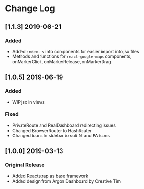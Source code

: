 # Change Log

## [1.1.3] 2019-06-21
### Added
- Added `index.js` into components for easier import into jsx files
- Methods and functions for `react-google-maps` components, onMarkerClick, onMarkerRelease, onMarkerDrag

## [1.0.5] 2019-06-19
### Added
- WIP.jsx in views
### Fixed
- PrivateRoute and RealDashboard redirecting issues
- Changed BrowserRouter to HashRouter
- Changed icons in sidebar to suit NI and FA icons

## [1.0.0] 2019-03-13
### Original Release
- Added Reactstrap as base framework
- Added design from Argon Dashboard by Creative Tim
